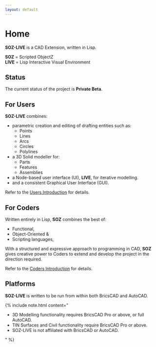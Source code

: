 ```yaml
---
layout: default
---
```


# Home

**SOZ-LIVE** is a CAD Extension, written in Lisp.

**SOZ** = Scripted ObjectZ  
**LIVE** = Lisp Interactive Visual Environment  


## Status

The current status of the project is **Private Beta**.  


## For Users

**SOZ-LIVE** combines:

- parametric creation and editing of drafting entities such as:
  - Points
  - Lines
  - Arcs
  - Circles
  - Polylines 
- a 3D Solid modeller for:
  - Parts
  - Features
  - Assemblies
- a Node-based user interface (UI), **LIVE**, for iterative modelling.
- and a consistent Graphical User Interface (GUI).  

Refer to the [Users Introduction](/users/docs/intro.html) for details.


## For Coders

Written entirely in Lisp, **SOZ** combines the best of:

- Functional, 
- Object-Oriented & 
- Scripting languages, 

With a structured and expressive approach to programming in CAD, **SOZ** gives creative power to Coders to extend and develop the project in the direction required.  

Refer to the [Coders Introduction](/coders/docs/intro.html) for details.


## Platforms

**SOZ-LIVE** is written to be run from within both BricsCAD and AutoCAD.


{% include note.html content="<ul><li>3D Modelling functionality requires BricsCAD Pro or above, or full AutoCAD.</li><li>TIN Surfaces and Civil functionality require BricsCAD Pro or above.</li><li>SOZ-LIVE is not affiliated with BricsCAD or AutoCAD.</li></ul>" %}